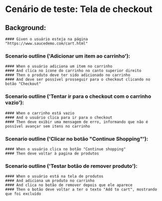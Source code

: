 # Cenário de teste: Tela de checkout

## Background:
    #### Given o usuário esteja na página "https://www.saucedemo.com/cart.html"

### Scenario outline ('Adicionar um item ao carrinho'): 
    #### When o usuário adiciona um item no carrinho
    #### And clica no ícone do carrinho no canto superior direito
    #### Then o produto deve ter sido adicionado no carrinho
    #### And deve ser possível prosseguir para o checkout clicando no botão "Checkout"

### Scenario outline ('Tentar ir para o checkout com o carrinho vazio'): 
    #### When o carrinho está vazio
    #### And o usuário clica para ir para o checkout
    #### Then deve exibir uma mensagem de erro, informando que não é possível avançar sem itens no carrinho

### Scenario outline ('Clicar no botão "Continue Shopping"'):
    #### When o usuário clica no botão "Continue shopping"
    #### Then deve voltar à pagina de produtos

### Scenario outline ('Testar botão de remover produto'):
    #### When o usuário está na tela de produtos
    #### And adiciona um produto no carrinho
    #### And clica no botão de remover depois que ele aparece
    #### Then o botão deve voltar a ter o texto "Add to cart", mostrando que foi excluído

